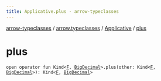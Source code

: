 ```yaml
---
title: Applicative.plus - arrow-typeclasses
---
```


[arrow-typeclasses](../../index.html) / [arrow.typeclasses](../index.html) / [Applicative](index.html) / [plus](./plus.html)

# plus

`open operator fun Kind<`[`F`](index.html#F)`, `[`BigDecimal`](http://docs.oracle.com/javase/6/docs/api/java/math/BigDecimal.html)`>.plus(other: Kind<`[`F`](index.html#F)`, `[`BigDecimal`](http://docs.oracle.com/javase/6/docs/api/java/math/BigDecimal.html)`>): Kind<`[`F`](index.html#F)`, `[`BigDecimal`](http://docs.oracle.com/javase/6/docs/api/java/math/BigDecimal.html)`>`